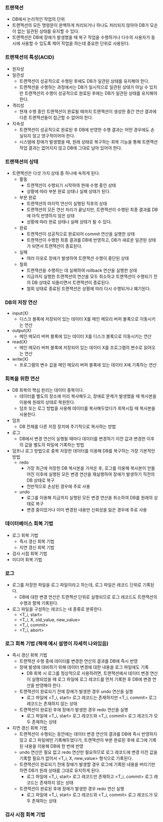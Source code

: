 ### 트랜잭션
- DB에서 논리적인 작업의 단위
- 트랜잭션의 모든 명령문이 완벽하게 처리되거나 하나도 처리되지 않아야 DB가 모순이 없는 일관된 상태를 유지할 수 있다.
- 트랜잭션은 DB에 장애가 발생했을 때 복구 작업을 수행하거나 다수의 사용자가 동시에 사용할 수 있도록 제어 작업을 하는데 중요한 단위로 사용된다.

### 트랜잭션의 특성(ACID)
- 원자성 
- 일관성 
  - 트랜잭션이 성공적으로 수행된 후에도 DB가 일관된 상태를 유지해야 한다.
  - 트랜잭션을 수행하는 과정에서는 DB가 일시적으로 일관된 상태가 아닐 수 있지만 트랜잭션의 수행이 성공적으로 완료된 후에는 DB가 일관된 상태를 유지해야 한다.
- 격리성
  - 현재 수행 중인 트랜잭션이 완료될 때까지 트랜잭션이 생성한 중간 연산 결과에 다른 트랜잭션들이 접근할 수 없어야 한다.
- 지속성
  - 트랜잭션이 성공적으로 완료된 후 DB에 반영한 수행 결과는 어떤 경우에도 손실되지 않고 영구적이어야 한다.
  - 시스템에 장애가 발생했을 때, 원래 상태로 복구하는 회복 기능을 통해 트랜잭션 작업 결과는 없어지지 않고 DB에 그대로 남아 있어야 한다.

### 트랜잭션의 상태
- 트랜잭션은 다섯 가지 상태 중 하나에 속하게 된다.
  - 활동
    - 트랜잭션이 수행되기 시작하여 현재 수행 중인 상태
    - 상황에 따라 부분 완료 상태나 실패 상태가 된다.
  - 부분 완료
    - 트랜잭션의 마지막 연산이 실행된 직후의 상태
    - 트랜잭션의 모든 연산 처리가 끝났지만, 트랜잭션이 수행된 최종 결과를 DB에 아직 반영하지 않은 상태
    - 상황에 따라 완료 상태나 실패 상태가 될 수 있다.
  - 완료
    - 트랜잭션이 성공적으로 완료되어 commit 연산을 실행한 상태
    - 트랜잭션이 수행한 최종 결과를 DB에 반영하고, DB가 새로운 일관된 상태가 되면서 트랜잭션이 종료된다.
  - 실패
    - 여러 이유로 장애가 발생하여 트랜잭션 수행이 중단된 상태
  - 철회
    - 트랜잭션을 수행하는 데 실패하여 rollback 연산을 실행한 상태
    - 지금까지 실행한 트랜잭션의 연산을 모두 취소하고 트랜잭션이 수행되기 전의 DB 상태로 되돌리면서 트랜잭션이 종료된다.
    - 철회 상태로 종료된 트랜잭션은 상황에 따라 다시 수행되거나 폐기된다.

### DB의 저장 연산
- input(X)
  - 디스크 블록에 저장되어 있는 데이터 X를 메인 메모리 버퍼 블록으로 이동시키는 연산
- output(X)
  - 메인 메모리 버퍼 블록에 있는 데이터 X를 디스크 블록으로 이동시키는 연산
- read(X)
  - 메인 메모리 버퍼 블록에 저장되어 있는 데이터 X를 프로그램의 변수로 읽어오는 연산
- write(X)
  - 프로그램의 변수 값을 메인 메모리 버퍼 블록에 있는 데이터 X에 기록하는 연산

### 회복을 위한 연산
- DB 회복의 핵심 원리는 데이터 중복이다.  
  - 데이터를 별도의 장소에 미리 복사해두고, 장애로 문제가 발생했을 때 복사본을 이용해 원래의 상태로 복원한다.
  - 덤프 또는 로그 방법을 사용해 데이터를 복사해두었다가 회복시킬 때 복사본을 사용한다.
- 덤프
  - DB 전체를 다른 저장 장치에 주기적으로 복사하는 방법
- 로그
  - DB에서 변경 연산이 실행될 때마다 데이터를 변경하기 이전 값과 변경한 이후의 값을 별도의 파일에 기록하는 방법
- 덤프나 로그 방법으로 중복 저장한 데이터를 이용해 DB를 복구하는 가장 기본적인 방법
  - redo
    - 가장 최근에 저장한 DB 복사본을 가져온 후, 로그를 이용해 복사본이 만들어진 이후에 실행된 모든 변경 연산을 재실행하여 장애가 발생하기 직전의 DB 상태로 복구
    - 전반적으로 손상된 경우에 주로 사용
  - undo
    - 로그를 이용해 지금까지 실행된 모든 변경 연산을 취소하여 DB를 원래의 상태로 복구
    - 변경 중이었거나 이미 변경된 내용만 신뢰성을 잃은 경우에 주로 사용

### 데이터베이스 회복 기법
- 로그 회복 기법
  - 즉시 갱신 회복 기법
  - 지연 갱신 회복 기법
- 검사 시점 회복 기법
- 미디어 회복 기법

### 로그
- 로그를 저장한 파일을 로그 파일이라고 하는데, 로그 파일은 레코드 단위로 기록된다.
  - DB에 대한 변경 연산은 트랜잭션 단위로 실행되므로 로그 레코드도 트랜잭션의 수행과 함께 기록된다.
- 로그 파일을 구성하는 레코드는 네 종류로 분류한다.
  - <T_i, start>
  - <T_i, X, old_value, new_value>
  - <T_i, commit>
  - <T_i, abort>

### 로그 회복 기법 (책에 예시 설명이 자세히 나와있음)
- 즉시 갱신 회복 기법 
  - 트랜잭션 수행 중에 데이터를 변경한 연산의 결과를 DB에 즉시 반영
  - 장애 발생에 대비하기 위해 데이터 변경에 대한 내용을 로그 파일에도 기록
    - DB 회복 시 로그를 정상적으로 사용하려면, 트랜잭션에서 데이터 변경 연산이 실행되었을 때 로그 파일에 로그 레코드를 먼저 기록한 후 DB에 변경 연산을 반영해야 한다.
  - 트랜잭션이 완료되기 전에 장애가 발생한 경우 undo 연산을 실행
    - 로그 파일에 <T_i, start> 로그 레코드는 존재하지만 <T_i, commit> 로그 레코드는 존재하지 않는 상태
  - 트랜잭션이 완료된 후에 장애가 발생한 경우 redo 연산을 실행
    - 로그 파일에 <T_i, start> 로그 레코드와 <T_i, commit> 로그 레코드가 모두 존재하는 상태
- 지연 갱신 회복 기법
  - 트랜잭션이 수행되는 동안에는 데이터 변경 연산의 결과를 DB에 즉시 반영하지 않고 로그 파일에만 기록해두었다가, 트랜잭션이 부분 완료된 후에 로그에 기록된 내용을 이용해 DB에 한 번에 반영
  - undo 연산은 필요 없고 redo 연산만 필요하므로 로그 레코드에 변경 이전 값을 기록할 필요가 없어서 <T_i, X, new_value> 형식으로 기록된다.
  - 트랜잭션이 완료되기 전에 장애가 발생할 경우 로그에 기록된 내용을 버리기만 하면 DB가 원래 상태를 그대로 유지하게 된다.
    - 로그 파일에 <T_i, start> 로그 레코드만 존재하고 <T_i, commit> 로그 레코드는 존재하지 않는 상태
  - 트랜잭션이 완료된 후에 장애가 발생한 경우 redo 연산 실행
    - 로그 파일에 <T_i, start> 로그 레코드와 <T_i, commit> 로그 레코드가 모두 존재하는 상태

### 검사 시점 회복 기법

